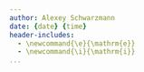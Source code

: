 ```yaml
---
author: Alexey Schwarzmann
date: {date} {time}
header-includes:
  - \newcommand{\e}{\mathrm{e}}
  - \newcommand{\i}{\mathrm{i}}
...
```

